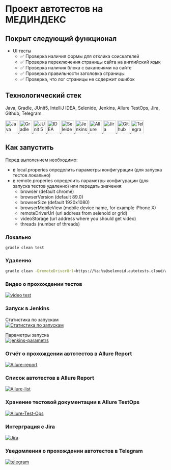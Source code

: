 # Проект автотестов на МЕДИНДЕКС

## Покрыт следующий функционал
* UI тесты
    * ✅ Проверка наличия формы для отклика соискателей
    * ✅ Проверка переключения страницы сайта на английский язык
    * ✅ Проверка наличия блока с вакансиями на сайте
    * ✅ Проверка правильности заголовка страницы
    * ✅ Проверка, что лог страницы не содержит ошибок

## Технологический стек
Java, Gradle, JUnit5, IntelliJ IDEA, Selenide, Jenkins, Allure TestOps, Jira, Github, Telegram

<a href="https://github.com/angry-qa/vkc-demo">
  <img src="https://starchenkov.pro/qa-guru/img/skills/Java.svg" width="40" height="40"  alt="Java"/>
  <img src="https://starchenkov.pro/qa-guru/img/skills/Gradle.svg" width="40" height="40"  alt="Gradle"/>
  <img src="https://starchenkov.pro/qa-guru/img/skills/JUnit5.svg" width="40" height="40"  alt="JUnit 5"/>
  <img src="https://starchenkov.pro/qa-guru/img/skills/Intelij_IDEA.svg" width="40" height="40"  alt="IDEA"/>
  <img src="https://starchenkov.pro/qa-guru/img/skills/Selenide.svg" width="40" height="40"  alt="Seleide"/>
  <img src="https://starchenkov.pro/qa-guru/img/skills/Jenkins.svg" width="40" height="40"  alt="Jenkins"/>
  <img src="https://starchenkov.pro/qa-guru/img/skills/Allure_EE.svg" width="40" height="40"  alt="Allure TestOps"/>
  <img src="https://starchenkov.pro/qa-guru/img/skills/Jira.svg" width="40" height="40"  alt="Jira"/>
  <img src="https://starchenkov.pro/qa-guru/img/skills/Github.svg" width="40" height="40"  alt="Github"/>
  <img src="https://starchenkov.pro/qa-guru/img/skills/Telegram.svg" width="40" height="40"  alt="Telegram"/>
</a>

## Как запустить
Перед выполением необходимо:
* в local.properies определить параметры конфигурации (для запуска тестов локально)
* в remote.properies определить параметры конфигурации (для запуска тестов удаленно) или передать значения:
    - browser (default chrome)
    - browserVersion (default 89.0)
    - browserSize (default 1920x1080)
    - browserMobileView (mobile device name, for example iPhone X)
    - remoteDriverUrl (url address from selenoid or grid)
    - videoStorage (url address where you should get video)
    - threads (number of threads)

### Локально
```
gradle clean test
```

### Удаленно
```bash
gradle clean -DremoteDriverUrl=https://%s:%s@selenoid.autotests.cloud/wd/hub/ -DvideoStorage=https://selenoid.autotests.cloud/video/ -Dthreads=1 test
```

### Видео о прохождении тестов
<a href="https://ibb.co/mFHtjSP"><img src="https://i.ibb.co/bRrL07G/fefcc5cbac5d03c1.gif" alt="video test" border="0" /></a>

### Запуск в Jenkins
Статистика по запускам <br >
<a href="https://ibb.co/nnKgcv6"><img src="https://i.ibb.co/CMS17Zm/statistic-jenkins.png" alt="Статистика по запускам" border="0" /></a>

Параметры запуска <br >
<a href="https://ibb.co/zbNbgHb"><img src="https://i.ibb.co/Y8b8ST8/jenkins-parametrs.png" alt="jenkins-parametrs" border="0" /></a>

### Отчёт о прохождении автотестов в Allure Report
<a href="https://ibb.co/HzG3q6q"><img src="https://i.ibb.co/WyBjfZf/Allure-report.png" alt="Allure-report" border="0" /></a>
### Список автотестов в Allure Report
<a href="https://ibb.co/sWqKV61"><img src="https://i.ibb.co/hYVBmZd/Allure-list.png" alt="Allure-list" border="0" /></a>
### Хранение тестовой документации в Allure TestOps
<a href="https://ibb.co/dGQYBx1"><img src="https://i.ibb.co/qkRQBVX/Allure-Test-Ops.png" alt="Allure-Test-Ops" border="0" /></a>
### Интерграция с Jira
<a href="https://ibb.co/C9fRLvH"><img src="https://i.ibb.co/VCsf6Dq/Jira.png" alt="Jira" border="0" /></a>
### Уведомления о прохождении автотестов в Telegram
<a href="https://imgbb.com/"><img src="https://i.ibb.co/XbqZnDj/telegram.png" alt="telegram" border="0" /></a>